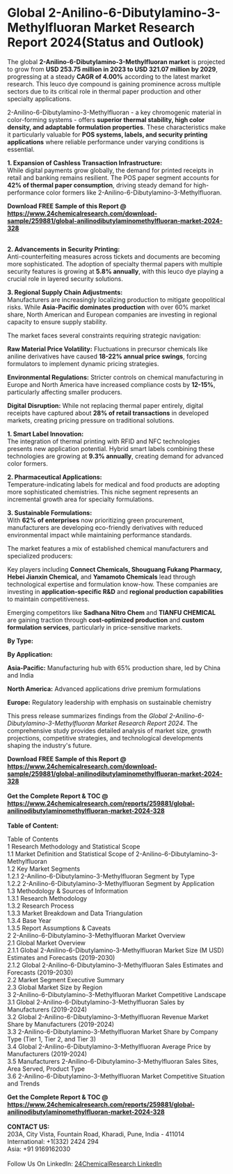 <h1>Global 2-Anilino-6-Dibutylamino-3-Methylfluoran Market Research Report 2024(Status and Outlook)</h1><p>The global <strong>2-Anilino-6-Dibutylamino-3-Methylfluoran market</strong> is projected to grow from <strong>USD 253.75 million in 2023 to USD 321.07 million by 2029</strong>, progressing at a steady <strong>CAGR of 4.00%</strong> according to the latest market research. This leuco dye compound is gaining prominence across multiple sectors due to its critical role in thermal paper production and other specialty applications.</p><p>2-Anilino-6-Dibutylamino-3-Methylfluoran - a key chromogenic material in color-forming systems - offers <strong>superior thermal stability, high color density, and adaptable formulation properties</strong>. These characteristics make it particularly valuable for <strong>POS systems, labels, and security printing applications</strong> where reliable performance under varying conditions is essential.</p><p><strong>1. Expansion of Cashless Transaction Infrastructure:</strong><br>
While digital payments grow globally, the demand for printed receipts in retail and banking remains resilient. The POS paper segment accounts for <strong>42% of thermal paper consumption</strong>, driving steady demand for high-performance color formers like 2-Anilino-6-Dibutylamino-3-Methylfluoran.</p><div><b>Download FREE Sample of this Report @ 
            <a href="https://www.24chemicalresearch.com/download-sample/259881/global-anilinodibutylaminomethylfluoran-market-2024-328">
            https://www.24chemicalresearch.com/download-sample/259881/global-anilinodibutylaminomethylfluoran-market-2024-328</a></b></div><br><p><strong>2. Advancements in Security Printing:</strong><br>
Anti-counterfeiting measures across tickets and documents are becoming more sophisticated. The adoption of specialty thermal papers with multiple security features is growing at <strong>5.8% annually</strong>, with this leuco dye playing a crucial role in layered security solutions.</p><p><strong>3. Regional Supply Chain Adjustments:</strong><br>
Manufacturers are increasingly localizing production to mitigate geopolitical risks. While <strong>Asia-Pacific dominates production</strong> with over 60% market share, North American and European companies are investing in regional capacity to ensure supply stability.</p><p>The market faces several constraints requiring strategic navigation:</p><p><strong>Raw Material Price Volatility:</strong> Fluctuations in precursor chemicals like aniline derivatives have caused <strong>18-22% annual price swings</strong>, forcing formulators to implement dynamic pricing strategies.</p><p><strong>Environmental Regulations:</strong> Stricter controls on chemical manufacturing in Europe and North America have increased compliance costs by <strong>12-15%</strong>, particularly affecting smaller producers.</p><p><strong>Digital Disruption:</strong> While not replacing thermal paper entirely, digital receipts have captured about <strong>28% of retail transactions</strong> in developed markets, creating pricing pressure on traditional solutions.</p><p><strong>1. Smart Label Innovation:</strong><br>
The integration of thermal printing with RFID and NFC technologies presents new application potential. Hybrid smart labels combining these technologies are growing at <strong>9.3% annually</strong>, creating demand for advanced color formers.</p><p><strong>2. Pharmaceutical Applications:</strong><br>
Temperature-indicating labels for medical and food products are adopting more sophisticated chemistries. This niche segment represents an incremental growth area for specialty formulations.</p><p><strong>3. Sustainable Formulations:</strong><br>
With <strong>62% of enterprises</strong> now prioritizing green procurement, manufacturers are developing eco-friendly derivatives with reduced environmental impact while maintaining performance standards.</p><p>The market features a mix of established chemical manufacturers and specialized producers:</p><p>Key players including <strong>Connect Chemicals, Shouguang Fukang Pharmacy, Hebei Jianxin Chemical,</strong> and <strong>Yamamoto Chemicals</strong> lead through technological expertise and formulation know-how. These companies are investing in <strong>application-specific R&amp;D</strong> and <strong>regional production capabilities</strong> to maintain competitiveness.</p><p>Emerging competitors like <strong>Sadhana Nitro Chem</strong> and <strong>TIANFU CHEMICAL</strong> are gaining traction through <strong>cost-optimized production</strong> and <strong>custom formulation services</strong>, particularly in price-sensitive markets.</p><p><strong>By Type:</strong></p><p><strong>By Application:</strong></p><p><strong>Asia-Pacific:</strong> Manufacturing hub with 65% production share, led by China and India</p><p><strong>North America:</strong> Advanced applications drive premium formulations</p><p><strong>Europe:</strong> Regulatory leadership with emphasis on sustainable chemistry</p><p>This press release summarizes findings from the <em>Global 2-Anilino-6-Dibutylamino-3-Methylfluoran Market Research Report 2024</em>. The comprehensive study provides detailed analysis of market size, growth projections, competitive strategies, and technological developments shaping the industry's future.</p><div><b>Download FREE Sample of this Report @ 
            <a href="https://www.24chemicalresearch.com/download-sample/259881/global-anilinodibutylaminomethylfluoran-market-2024-328">
            https://www.24chemicalresearch.com/download-sample/259881/global-anilinodibutylaminomethylfluoran-market-2024-328</a></b></div><br><div><b>Get the Complete Report & TOC @ 
            <a href="https://www.24chemicalresearch.com/reports/259881/global-anilinodibutylaminomethylfluoran-market-2024-328">
            https://www.24chemicalresearch.com/reports/259881/global-anilinodibutylaminomethylfluoran-market-2024-328</a></b></div><br>
            <b>Table of Content:</b><p>Table of Contents<br />
1 Research Methodology and Statistical Scope<br />
1.1 Market Definition and Statistical Scope of 2-Anilino-6-Dibutylamino-3-Methylfluoran<br />
1.2 Key Market Segments<br />
1.2.1 2-Anilino-6-Dibutylamino-3-Methylfluoran Segment by Type<br />
1.2.2 2-Anilino-6-Dibutylamino-3-Methylfluoran Segment by Application<br />
1.3 Methodology & Sources of Information<br />
1.3.1 Research Methodology<br />
1.3.2 Research Process<br />
1.3.3 Market Breakdown and Data Triangulation<br />
1.3.4 Base Year<br />
1.3.5 Report Assumptions & Caveats<br />
2 2-Anilino-6-Dibutylamino-3-Methylfluoran Market Overview<br />
2.1 Global Market Overview<br />
2.1.1 Global 2-Anilino-6-Dibutylamino-3-Methylfluoran Market Size (M USD) Estimates and Forecasts (2019-2030)<br />
2.1.2 Global 2-Anilino-6-Dibutylamino-3-Methylfluoran Sales Estimates and Forecasts (2019-2030)<br />
2.2 Market Segment Executive Summary<br />
2.3 Global Market Size by Region<br />
3 2-Anilino-6-Dibutylamino-3-Methylfluoran Market Competitive Landscape<br />
3.1 Global 2-Anilino-6-Dibutylamino-3-Methylfluoran Sales by Manufacturers (2019-2024)<br />
3.2 Global 2-Anilino-6-Dibutylamino-3-Methylfluoran Revenue Market Share by Manufacturers (2019-2024)<br />
3.3 2-Anilino-6-Dibutylamino-3-Methylfluoran Market Share by Company Type (Tier 1, Tier 2, and Tier 3)<br />
3.4 Global 2-Anilino-6-Dibutylamino-3-Methylfluoran Average Price by Manufacturers (2019-2024)<br />
3.5 Manufacturers 2-Anilino-6-Dibutylamino-3-Methylfluoran Sales Sites, Area Served, Product Type<br />
3.6 2-Anilino-6-Dibutylamino-3-Methylfluoran Market Competitive Situation and Trends<br />
</p><div><b>Get the Complete Report & TOC @ 
            <a href="https://www.24chemicalresearch.com/reports/259881/global-anilinodibutylaminomethylfluoran-market-2024-328">
            https://www.24chemicalresearch.com/reports/259881/global-anilinodibutylaminomethylfluoran-market-2024-328</a></b></div><br><b>CONTACT US:</b><br>
            203A, City Vista, Fountain Road, Kharadi, Pune, India - 411014<br>
            International: +1(332) 2424 294<br>
            Asia: +91 9169162030 <br><br>
            Follow Us On LinkedIn: <a href="https://www.linkedin.com/company/24chemicalresearch/">24ChemicalResearch LinkedIn</a>